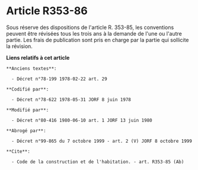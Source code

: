 # Article R353-86

Sous réserve des dispositions de l'article R. 353-85, les conventions peuvent être révisées tous les trois ans à la demande
de l'une ou l'autre partie. Les frais de publication sont pris en charge par la partie qui sollicite la révision.

**Liens relatifs à cet article**

	**Anciens textes**:

	  - Décret n°78-199 1978-02-22 art. 29

	**Codifié par**:

	  - Décret n°78-622 1978-05-31 JORF 8 juin 1978

	**Modifié par**:

	  - Décret n°80-416 1980-06-10 art. 1 JORF 13 juin 1980

	**Abrogé par**:

	  - Décret n°99-865 du 7 octobre 1999 - art. 2 (V) JORF 8 octobre 1999

	**Cite**:

	  - Code de la construction et de l'habitation. - art. R353-85 (Ab)
